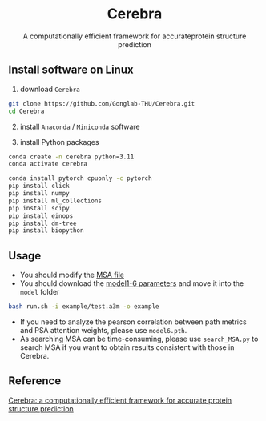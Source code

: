 <h1 align="center">Cerebra</h1>
<p align="center">A computationally efficient framework for accurateprotein structure prediction</p>

## Install software on Linux

1. download `Cerebra`

```bash
git clone https://github.com/Gonglab-THU/Cerebra.git
cd Cerebra
```

2. install `Anaconda` / `Miniconda` software

3. install Python packages

```bash
conda create -n cerebra python=3.11
conda activate cerebra

conda install pytorch cpuonly -c pytorch
pip install click
pip install numpy
pip install ml_collections
pip install scipy
pip install einops
pip install dm-tree
pip install biopython
```

## Usage

* You should modify the [MSA file](example/test.a3m)
* You should download the [model1-6 parameters](https://zenodo.org/records/10608346) and move it into the `model` folder

```bash
bash run.sh -i example/test.a3m -o example
```

* If you need to analyze the pearson correlation between path metrics and PSA attention weights, please use `model6.pth`.
* As searching MSA can be time-consuming, please use `search_MSA.py` to search MSA if you want to obtain results consistent with those in Cerebra.

## Reference

[Cerebra: a computationally efficient framework for accurate protein structure prediction](https://doi.org/10.1101/2024.02.02.578551)
